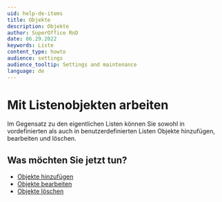 ```yaml
---
uid: help-de-items
title: Objekte
description: Objekte
author: SuperOffice RnD
date: 06.29.2022
keywords: Liste
content_type: howto
audience: settings
audience_tooltip: Settings and maintenance
language: de
---
```


# Mit Listenobjekten arbeiten

Im Gegensatz zu den eigentlichen Listen können Sie sowohl in vordefinierten als auch in benutzerdefinierten Listen Objekte hinzufügen, bearbeiten und löschen.

## Was möchten Sie jetzt tun?

* [Objekte hinzufügen][1]
* [Objekte bearbeiten][2]
* [Objekte löschen][3]

<!-- Referenced links -->
[1]: adding-items.md
[2]: editing-items.md
[3]: deleting-items.md

<!-- Referenced images -->
